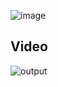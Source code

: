 ![image](https://github.com/kushagra-xo/calc-qt/assets/106916795/6c327042-0111-4ac2-8013-1e59b2854197)
## Video 
![output](https://github.com/kushagra-xo/calc-qt/assets/106916795/3d852b45-45b9-4cfc-9864-693e0ad039d0)
